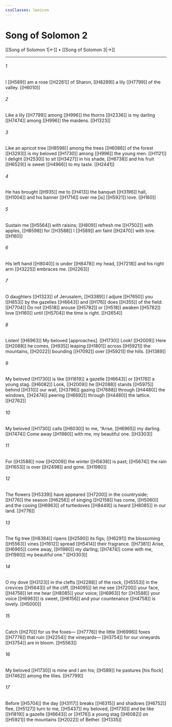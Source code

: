 ```yaml
---
cssClasses: lexicon
---
```


# Song of Solomon 2

[[Song of Solomon 1|←]] • [[Song of Solomon 3|→]]

---

###### 1
I [[H589]] am a rose [[H2261]] of Sharon, [[H8289]] a lily [[H7799]] of the valley. [[H6010]]

###### 2
Like a lily [[H7799]] among [[H996]] the thorns [[H2336]] is my darling [[H7474]] among [[H996]] the maidens. [[H1323]]

###### 3
Like an apricot tree [[H8598]] among the trees [[H6086]] of the forest [[H3293]] is my beloved [[H1730]] among [[H996]] the young men. [[H1121]] I delight [[H2530]] to sit [[H3427]] in his shade, [[H6738]] and his fruit [[H6529]] is sweet [[H4966]] to my taste. [[H2441]]

###### 4
He has brought [[H935]] me to [[H413]] the banquet [[H3196]] hall, [[H1004]] and his banner [[H1714]] over me [is] [[H5921]] love. [[H160]]

###### 5
Sustain me [[H5564]] with raisins; [[H809]] refresh me [[H7502]] with apples, [[H8598]] for [[H3588]] I [[H589]] am faint [[H2470]] with love. [[H160]]

###### 6
His left hand [[H8040]] is under [[H8478]] my head, [[H7218]] and his right arm [[H3225]] embraces me. [[H2263]]

###### 7
O daughters [[H1323]] of Jerusalem, [[H3389]] I adjure [[H7650]] you [[H853]] by the gazelles [[H6643]] and [[H176]] does [[H355]] of the field: [[H7704]] Do not [[H518]] arouse [[H5782]] or [[H518]] awaken [[H5782]] love [[H160]] until [[H5704]] the time is right. [[H2654]]

###### 8
Listen! [[H6963]] My beloved [approaches]. [[H1730]] Look! [[H2009]] Here [[H2088]] he comes, [[H935]] leaping [[H1801]] across [[H5921]] the mountains, [[H2022]] bounding [[H7092]] over [[H5921]] the hills. [[H1389]]

###### 9
My beloved [[H1730]] is like [[H1819]] a gazelle [[H6643]] or [[H176]] a young stag. [[H6082]] Look, [[H2009]] he [[H2088]] stands [[H5975]] behind [[H310]] our wall, [[H3796]] gazing [[H7688]] through [[H4480]] the windows, [[H2474]] peering [[H6692]] through [[H4480]] the lattice. [[H2762]]

###### 10
My beloved [[H1730]] calls [[H6030]] to me,  “Arise, [[H6965]] my darling. [[H7474]] Come away [[H1980]] with me,  my beautiful one. [[H3303]]

###### 11
For [[H3588]] now [[H2009]] the winter [[H5638]] is past; [[H5674]] the rain [[H1653]] is over [[H2498]] and gone. [[H1980]]

###### 12
The flowers [[H5339]] have appeared [[H7200]] in the countryside; [[H776]] the season [[H6256]] of singing [[H2158]] has come, [[H5060]] and the cooing [[H6963]] of turtledoves [[H8449]] is heard [[H8085]] in our land. [[H776]]

###### 13
The fig tree [[H8384]] ripens [[H2590]] its figs; [[H6291]] the blossoming [[H5563]] vines [[H1612]] spread [[H5414]] their fragrance. [[H7381]] Arise, [[H6965]] come away, [[H1980]] my darling; [[H7474]] come with me, [[H1980]] my beautiful one.” [[H3303]]

###### 14
O my dove [[H3123]] in the clefts [[H2288]] of the rock, [[H5553]] in the crevices [[H5643]] of the cliff, [[H4095]] let me see [[H7200]] your face, [[H4758]] let me hear [[H8085]] your voice; [[H6963]] for [[H3588]] your voice [[H6963]] is sweet, [[H6156]] and your countenance [[H4758]] is lovely. [[H5000]]

###### 15
Catch [[H270]] for us  the foxes— [[H7776]] the little [[H6996]] foxes [[H7776]] that ruin [[H2254]] the vineyards— [[H3754]] for our vineyards [[H3754]] are in bloom. [[H5563]]

###### 16
My beloved [[H1730]] is mine  and I am his; [[H589]] he pastures [his flock] [[H7462]] among the lilies. [[H7799]]

###### 17
Before [[H5704]] the day [[H3117]] breaks [[H6315]] and shadows [[H6752]] flee, [[H5127]] turn to me, [[H5437]] my beloved, [[H1730]] and be like [[H1819]] a gazelle [[H6643]] or [[H176]] a young stag [[H6082]] on [[H5921]] the mountains [[H2022]] of Bether. [[H1335]]

